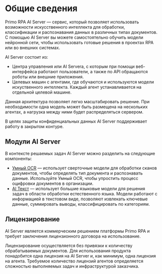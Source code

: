 # Общие сведения

Primo RPA AI Server — сервис, который позволяет использовать возможности искусственного интеллекта для обработки, классификации и распознавания данных в различных типах документов. С помощью AI Server вы можете самостоятельно обучить модели нейронной сети, чтобы использовать готовые решения в проектах RPA или во внешних системах. 

AI Server состоит из:
-	Центра управления или AI Serverа, с которым при помощи веб-интерфейса работают пользователи, а также по API обращаются роботы или внешние приложения. 
-	Целевых машин с агентами, где обучаются и используются модели искуственного интеллекта. Каждый агент устанавливается на отдельной целевой машине.

Данная архитектура позволяет легко масштабировать решение. При необходимости одна модель может быть размещена на нескольких агентах, а нагрузка между ними будет распределяться сервером. 

В целях защиты конфиденциальных данных AI Server поддерживает работу в закрытом контуре.

## Модули AI Server

В контексте решаемых задач AI Server можно разделить на следующие компоненты:
* [Умный OCR](https://docs.primo-rpa.ru/primo-rpa/primo-rpa-ai-server/common/smart_ocr) — использует сверточные модели для обработки сканов документов, чтобы определять тип документа и распознавать данные. Используйте Умный OCR, чтобы упростить процесс оцифровки документов в организации.
* [AI Текст](https://docs.primo-rpa.ru/primo-rpa/primo-rpa-ai-server/common/nlp) — использует большие языковые модели для решения задач в области обработки естественного языка. Модели работают с информацией в текстовом виде, позволяют извлекать ключевые данные, суммировать выводы, классифицировать по категориям.


## Лицензирование

AI Server является коммерческим решением платформы Primo RPA и требует заключения лицензионного договора на использование. 

Лицензирование осуществляется без привязки к количеству обрабатываемых документов. Для использования продукта понадобится одна лицензия на AI Server и, как минимум, одна лицензия на агента. Требуемое количество лицензий агентов определяется сложностью выполняемых задач и инфраструктурой заказчика. 





